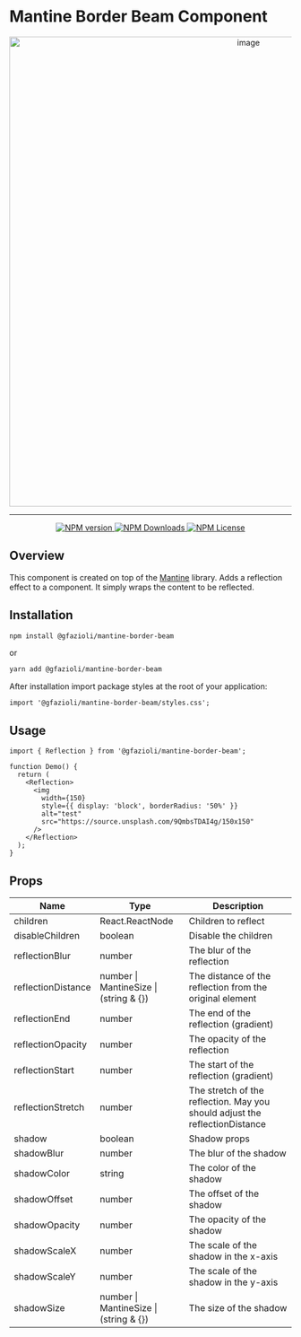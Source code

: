 # Mantine Border Beam Component

<p align="center">
<img width="838" alt="image" src="https://github.com/gfazioli/mantine-border-beam/assets/432181/74c716a8-6fba-44a2-8f3d-517772e056f7">
</p>

---

<p align="center">
  <a aria-label="NPM version" href="https://www.npmjs.com/package/@gfazioli/mantine-border-beam">
    <img alt="NPM version" src="https://img.shields.io/npm/v/%40gfazioli%2Fmantine-border-beam?style=for-the-badge">
  </a>
  
  <a aria-label="NPM version" href="https://www.npmjs.com/package/@gfazioli/mantine-border-beam">
    <img alt="NPM Downloads" src="https://img.shields.io/npm/dm/%40gfazioli%2Fmantine-border-beam?style=for-the-badge">
  </a>

  <a aria-label="NPM License" href="https://github.com/gfazioli/mantine-flip/blob/master/LICENSE">
    <img alt="NPM License" src="https://img.shields.io/npm/l/%40gfazioli%2Fmantine-border-beam?style=for-the-badge">
  </a>

</p>

## Overview

This component is created on top of the [Mantine](https://mantine.dev/) library.
Adds a reflection effect to a component. It simply wraps the content to be reflected.

## Installation

```sh
npm install @gfazioli/mantine-border-beam
```
or 

```sh
yarn add @gfazioli/mantine-border-beam
```

After installation import package styles at the root of your application:

```tsx
import '@gfazioli/mantine-border-beam/styles.css';
```

## Usage

```tsx
import { Reflection } from '@gfazioli/mantine-border-beam';

function Demo() {
  return (
    <Reflection>
      <img
        width={150}
        style={{ display: 'block', borderRadius: '50%' }}
        alt="test"
        src="https://source.unsplash.com/9QmbsTDAI4g/150x150"
      />
    </Reflection>
  );
}
```

## Props

| Name              | Type              | Description                                   |
| ----------------- | ----------------- | --------------------------------------------- |
| children          | React.ReactNode  | Children to reflect                           |
| disableChildren   | boolean           | Disable the children                          |
| reflectionBlur    | number            | The blur of the reflection                     |
| reflectionDistance| number \| MantineSize \| (string & {})    | The distance of the reflection from the original element|
| reflectionEnd     | number            | The end of the reflection (gradient)           |
| reflectionOpacity | number            | The opacity of the reflection                  |
| reflectionStart   | number            | The start of the reflection (gradient)         |
| reflectionStretch | number            | The stretch of the reflection. May you should adjust the reflectionDistance|
| shadow            | boolean           | Shadow props                                  |
| shadowBlur        | number            | The blur of the shadow                        |
| shadowColor       | string            | The color of the shadow                       |
| shadowOffset      | number            | The offset of the shadow                      |
| shadowOpacity     | number            | The opacity of the shadow                     |
| shadowScaleX      | number            | The scale of the shadow in the x-axis         |
| shadowScaleY      | number            | The scale of the shadow in the y-axis         |
| shadowSize        | number \| MantineSize \| (string & {})    | The size of the shadow                         |


